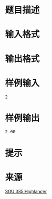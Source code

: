 

# 题目描述



# 输入格式



# 输出格式



# 样例输入


<pre>2</pre>

# 样例输出


<pre>2.00</pre>

# 提示



# 来源


<p>
<a href="http://acm.sgu.ru/problem.php?contest=0&amp;problem=385" target="_blank">SGU 385 Highlander</a> 
</p>
